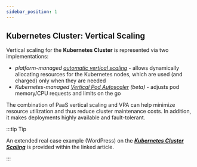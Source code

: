 ```yaml
---
sidebar_position: 1
---
```


## Kubernetes Cluster: Vertical Scaling

Vertical scaling for the **Kubernetes Cluster** is represented via two implementations:

- _platform-managed [automatic vertical scaling](/docs/ApplicationSetting/Scaling%20And%20Clustering/Automatic%20Vertical%20Scaling)_ - allows dynamically allocating resources for the Kubernetes nodes, which are used (and charged) only when they are needed
- _Kubernetes-managed [Vertical Pod Autoscaler](https://cloud.google.com/kubernetes-engine/docs/concepts/verticalpodautoscaler) (beta)_ - adjusts pod memory/CPU requests and limits on the go

The combination of PaaS vertical scaling and VPA can help minimize resource utilization and thus reduce cluster maintenance costs. In addition, it makes deployments highly available and fault-tolerant.

:::tip Tip

An extended real case example (WordPress) on the **_[Kubernetes Cluster Scaling](https://cloudmydc.com/)_** is provided within the linked article.

:::
